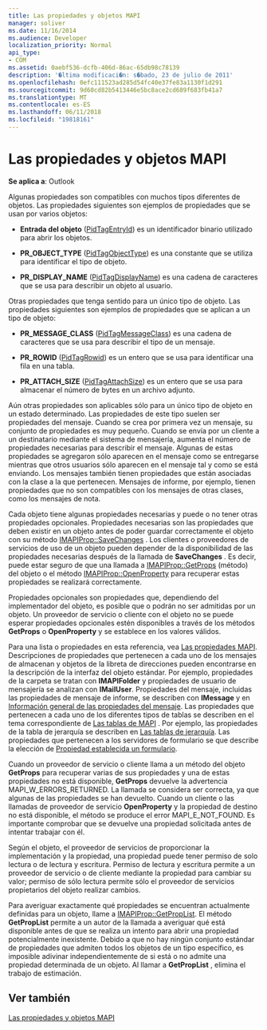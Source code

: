 ```yaml
---
title: Las propiedades y objetos MAPI
manager: soliver
ms.date: 11/16/2014
ms.audience: Developer
localization_priority: Normal
api_type:
- COM
ms.assetid: 0aebf536-dcfb-406d-86ac-65db98c78139
description: '�ltima modificaci�n: s�bado, 23 de julio de 2011'
ms.openlocfilehash: 0efc111523ad285d54fc40e37fe83a1130f1d291
ms.sourcegitcommit: 9d60cd82b5413446e5bc8ace2cd689f683fb41a7
ms.translationtype: MT
ms.contentlocale: es-ES
ms.lasthandoff: 06/11/2018
ms.locfileid: "19818161"
---
```

# <a name="mapi-objects-and-properties"></a>Las propiedades y objetos MAPI

  
  
**Se aplica a**: Outlook 
  
Algunas propiedades son compatibles con muchos tipos diferentes de objetos. Las propiedades siguientes son ejemplos de propiedades que se usan por varios objetos:
  
- **Entrada del objeto** ([PidTagEntryId](pidtagentryid-canonical-property.md)) es un identificador binario utilizado para abrir los objetos.
    
- **PR_OBJECT_TYPE** ([PidTagObjectType](pidtagobjecttype-canonical-property.md)) es una constante que se utiliza para identificar el tipo de objeto.
    
- **PR_DISPLAY_NAME** ([PidTagDisplayName](pidtagdisplayname-canonical-property.md)) es una cadena de caracteres que se usa para describir un objeto al usuario.
    
Otras propiedades que tenga sentido para un único tipo de objeto. Las propiedades siguientes son ejemplos de propiedades que se aplican a un tipo de objeto:
  
- **PR_MESSAGE_CLASS** ([PidTagMessageClass](pidtagmessageclass-canonical-property.md)) es una cadena de caracteres que se usa para describir el tipo de un mensaje.
    
- **PR_ROWID** ([PidTagRowid](pidtagrowid-canonical-property.md)) es un entero que se usa para identificar una fila en una tabla.
    
- **PR_ATTACH_SIZE** ([PidTagAttachSize](pidtagattachsize-canonical-property.md)) es un entero que se usa para almacenar el número de bytes en un archivo adjunto.
    
Aún otras propiedades son aplicables sólo para un único tipo de objeto en un estado determinado. Las propiedades de este tipo suelen ser propiedades del mensaje. Cuando se crea por primera vez un mensaje, su conjunto de propiedades es muy pequeño. Cuando se envía por un cliente a un destinatario mediante el sistema de mensajería, aumenta el número de propiedades necesarias para describir el mensaje. Algunas de estas propiedades se agregaron sólo aparecen en el mensaje como se entregarse mientras que otros usuarios sólo aparecen en el mensaje tal y como se está enviando. Los mensajes también tienen propiedades que están asociadas con la clase a la que pertenecen. Mensajes de informe, por ejemplo, tienen propiedades que no son compatibles con los mensajes de otras clases, como los mensajes de nota. 
  
Cada objeto tiene algunas propiedades necesarias y puede o no tener otras propiedades opcionales. Propiedades necesarias son las propiedades que deben existir en un objeto antes de poder guardar correctamente el objeto con su método [IMAPIProp::SaveChanges](imapiprop-savechanges.md) . Los clientes o proveedores de servicios de uso de un objeto pueden depender de la disponibilidad de las propiedades necesarias después de la llamada de **SaveChanges** . Es decir, puede estar seguro de que una llamada a [IMAPIProp::GetProps](imapiprop-getprops.md) (método) del objeto o el método [IMAPIProp::OpenProperty](imapiprop-openproperty.md) para recuperar estas propiedades se realizará correctamente. 
  
Propiedades opcionales son propiedades que, dependiendo del implementador del objeto, es posible que o podrán no ser admitidas por un objeto. Un proveedor de servicio o cliente con el objeto no se puede esperar propiedades opcionales estén disponibles a través de los métodos **GetProps** o **OpenProperty** y se establece en los valores válidos. 
  
Para una lista o propiedades en esta referencia, vea [Las propiedades MAPI](mapi-properties.md). Descripciones de propiedades que pertenecen a cada uno de los mensajes de almacenan y objetos de la libreta de direcciones pueden encontrarse en la descripción de la interfaz del objeto estándar. Por ejemplo, propiedades de la carpeta se tratan con **IMAPIFolder** y propiedades de usuario de mensajería se analizan con **IMailUser**. Propiedades del mensaje, incluidas las propiedades de mensaje de informe, se describen con **IMessage** y en [Información general de las propiedades del mensaje](message-properties-overview.md). Las propiedades que pertenecen a cada uno de los diferentes tipos de tablas se describen en el tema correspondiente de [Las tablas de MAPI](mapi-tables.md) . Por ejemplo, las propiedades de la tabla de jerarquía se describen en [Las tablas de jerarquía](hierarchy-tables.md). Las propiedades que pertenecen a los servidores de formulario se que describe la elección de [Propiedad establecida un formulario](choosing-a-form-s-property-set.md).
  
Cuando un proveedor de servicio o cliente llama a un método del objeto **GetProps** para recuperar varias de sus propiedades y una de estas propiedades no está disponible, **GetProps** devuelve la advertencia MAPI_W_ERRORS_RETURNED. La llamada se considera ser correcta, ya que algunas de las propiedades se han devuelto. Cuando un cliente o las llamadas de proveedor de servicio **OpenProperty** y la propiedad de destino no está disponible, el método se produce el error MAPI_E_NOT_FOUND. Es importante comprobar que se devuelve una propiedad solicitada antes de intentar trabajar con él. 
  
Según el objeto, el proveedor de servicios de proporcionar la implementación y la propiedad, una propiedad puede tener permiso de solo lectura o de lectura y escritura. Permiso de lectura y escritura permite a un proveedor de servicio o de cliente mediante la propiedad para cambiar su valor; permiso de sólo lectura permite sólo el proveedor de servicios propietarios del objeto realizar cambios. 
  
Para averiguar exactamente qué propiedades se encuentran actualmente definidas para un objeto, llame a [IMAPIProp::GetPropList](imapiprop-getproplist.md). El método **GetPropList** permite a un autor de la llamada a averiguar qué está disponible antes de que se realiza un intento para abrir una propiedad potencialmente inexistente. Debido a que no hay ningún conjunto estándar de propiedades que admiten todos los objetos de un tipo específico, es imposible adivinar independientemente de si está o no admite una propiedad determinada de un objeto. Al llamar a **GetPropList** , elimina el trabajo de estimación. 
  
## <a name="see-also"></a>Ver también



[Las propiedades y objetos MAPI](mapi-objects-and-properties.md)

